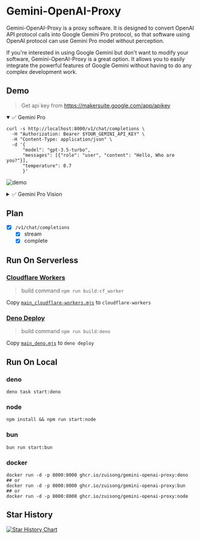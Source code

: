 # Gemini-OpenAI-Proxy

Gemini-OpenAI-Proxy is a proxy software. It is designed to convert OpenAI API
protocol calls into Google Gemini Pro protocol, so that software using OpenAI
protocol can use Gemini Pro model without perception.

If you're interested in using Google Gemini but don't want to modify your
software, Gemini-OpenAI-Proxy is a great option. It allows you to easily
integrate the powerful features of Google Gemini without having to do any
complex development work.

## Demo

> Get api key from <https://makersuite.google.com/app/apikey>

<details open>

<summary>✅ Gemini Pro</summary>

```shell
curl -s http://localhost:8000/v1/chat/completions \
  -H "Authorization: Bearer $YOUR_GEMINI_API_KEY" \
  -H "Content-Type: application/json" \
  -d '{
      "model": "gpt-3.5-turbo",
      "messages": [{"role": "user", "content": "Hello, Who are you?"}],
      "temperature": 0.7
      }'
```

![demo](./assets/demo.png)

</details>

<details>

<summary>✅ Gemini Pro Vision</summary>

```shell
curl -s http://localhost:8000/v1/chat/completions \
  -H "Authorization: Bearer $YOUR_GEMINI_API_KEY" \
  -H "Content-Type: application/json" \
  -d '{
  "model": "gpt-3.5-turbo",
  "messages": [
    {
      "role": "user",
      "content": [
        {
          "type": "text",
          "text": "What do you see in this picture?"
        },
        {
          "type": "image_url",
          "image_url": {
            "url": "data:image/png;base64,iVBORw0KGgoAAAANSUhEUgAAADAAAAAnAgMAAAA0vyM3AAAACVBMVEX/4WwCAgF3aTMcpbzGAAAAa0lEQVR4nGOgAWB1QOYEIHFEcXKmhCBxQqYgcSLEEGymAFEEhzFAFYmTwNoA53A6IDmB1YETidPAiLBVFGgEgrNqJYIzNTQU4Z5QZA6QNQ3hGpAZcNegceBOADFQOQlQDhfQyUwLkPxKVwAABbkRCcDA66QAAAAASUVORK5CYII="
          }
        }
      ]
    }
  ],
  "stream": false
}'
```

![vision demo](./assets/vision-demo.jpeg)

</details>

## Plan

- [x] `/v1/chat/completions`
  - [x] stream
  - [x] complete

## Run On Serverless

### [Cloudflare Workers](https://workers.cloudflare.com)

> build command `npm run build:cf_worker`

Copy [`main_cloudflare-workers.mjs`](./dist/main_cloudflare-workers.mjs) to
`cloudflare-workers`

### [Deno Deploy](https://deno.com/deploy)

> build command `npm run build:deno`

Copy [`main_deno.mjs`](./dist/main_deno.mjs) to `deno deploy`

## Run On Local

### deno

```shell
deno task start:deno
```

### node

```shell
npm install && npm run start:node
```

### bun

```shell
bun run start:bun
```

### docker

```shell
docker run -d -p 8000:8000 ghcr.io/zuisong/gemini-openai-proxy:deno
## or
docker run -d -p 8000:8000 ghcr.io/zuisong/gemini-openai-proxy:bun
## or
docker run -d -p 8000:8000 ghcr.io/zuisong/gemini-openai-proxy:node
```

## Star History

<a href="https://star-history.com/#zuisong/gemini-openai-proxy&Date">
  <picture>
    <source media="(prefers-color-scheme: dark)" srcset="https://api.star-history.com/svg?repos=zuisong/gemini-openai-proxy&type=Date&theme=dark" />
    <source media="(prefers-color-scheme: light)" srcset="https://api.star-history.com/svg?repos=zuisong/gemini-openai-proxy&type=Date" />
    <img alt="Star History Chart" src="https://api.star-history.com/svg?repos=zuisong/gemini-openai-proxy&type=Date" />
  </picture>
</a>
